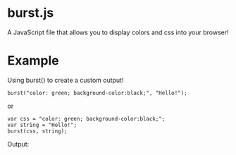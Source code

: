 # burst.js
A JavaScript file that allows you to display colors and css into your browser!

# Example
Using burst() to create a custom output!
```
burst("color: green; background-color:black;", "Hello!");
```
or
```
var css = "color: green; background-color:black;";
var string = "Hello!";
burst(css, string);
```
Output:

